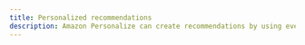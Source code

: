 ```yaml
---
title: Personalized recommendations
description: Amazon Personalize can create recommendations by using event data, historical data, or a combination of both. The event data can then be used to create recommendations.
---
```


<inline-fragment platform="js" src="~/lib/analytics/fragments/js/personalize.md"></inline-fragment>